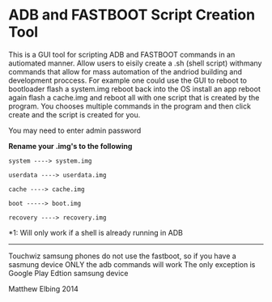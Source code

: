 #                                            ADB and FASTBOOT Script Creation Tool
This is a GUI tool for scripting ADB and FASTBOOT commands in an autiomated manner.  Allow users to eisily create a .sh (shell script)
withmany commands that allow for mass automation of the andriod building and development proccess.  For example one could use
the GUI to reboot to bootloader flash a system.img reboot back into the OS install an app reboot again flash a cache.img
and reboot all with one script that is created by the program.
You chooses multiple commands in the program and then click create and the script is created for you.

You may need to enter admin password

**Rename your .img's to the following**
```
system ----> system.img

userdata ----> userdata.img

cache ----> cache.img

boot -----> boot.img

recovery ----> recovery.img
```

*1: Will only work if a shell is already running in ADB


---------------------------------------------------------------------------------------------------------------------
Touchwiz samsung phones do not use the fastboot, so if you have a sasmung device ONLY the adb commands will work
The only exception is Google Play Edtion samsung device



Matthew Elbing
2014


